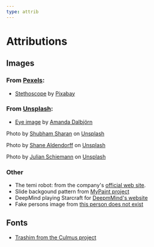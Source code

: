 ```yaml
---
type: attrib
---
```


<div id="title">

# Attributions

</div>
<div style="direction:ltr;unicode-bidi:bidi-override">

## Images

### From [Pexels](https://www.pexels.com/):

- [Stethoscope](https://www.pexels.com/photo/blue-and-silver-stetoscope-40568/) by [Pixabay](https://www.pexels.com/@pixabay)

### From [Unsplash](https://unsplash.com):

- [Eye image](https://unsplash.com/s/photos/eye?utm_source=unsplash&amp;utm_medium=referral&amp;utm_content=creditCopyText) by [Amanda Dalbjörn](https://unsplash.com/@amandadalbjorn?utm_source=unsplash&amp;utm_medium=referral&amp;utm_content=creditCopyText)

<span>Photo by <a href="https://unsplash.com/@shubhamsharan?utm_source=unsplash&amp;utm_medium=referral&amp;utm_content=creditCopyText">Shubham Sharan</a> on <a href="https://unsplash.com/s/photos/lecture?utm_source=unsplash&amp;utm_medium=referral&amp;utm_content=creditCopyText">Unsplash</a></span>

<span>Photo by <a href="https://unsplash.com/@pluyar?utm_source=unsplash&amp;utm_medium=referral&amp;utm_content=creditCopyText">Shane Aldendorff</a> on <a href="https://unsplash.com/s/photos/magnifying-glass?utm_source=unsplash&amp;utm_medium=referral&amp;utm_content=creditCopyText">Unsplash</a></span>

<span>Photo by <a href="https://unsplash.com/@bonvoyagepictures?utm_source=unsplash&amp;utm_medium=referral&amp;utm_content=creditCopyText">Julian Schiemann</a> on <a href="https://unsplash.com/s/photos/tennis?utm_source=unsplash&amp;utm_medium=referral&amp;utm_content=creditCopyText">Unsplash</a></span>

### Other

- The temi robot: from the company's [official web site](https://www.robotemi.com/).
- Slide backgound pattern from [MyPaint project](https://github.com/mypaint/mypaint)
- DeepMind playing Starcraft for [DeepmMind's website](https://deepmind.com/blog/article/alphastar-mastering-real-time-strategy-game-starcraft-ii)
- Fake persons image from [this person does not exist](https://thispersondoesnotexist.com/)

## Fonts

- [Trashim from the Culmus project](http://culmus.sourceforge.net/fancy/index.html)

</div>
